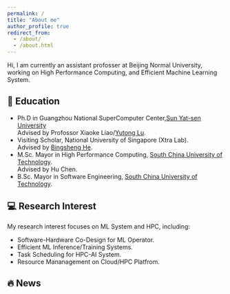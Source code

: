 ```yaml
---
permalink: /
title: "About me"
author_profile: true
redirect_from: 
  - /about/
  - /about.html
---
```


Hi, I am currently an assistant profosser at Beijing Normal University, working on High Performance Computing, and Efficient Machine Learning System.


## 🏫 Education
- Ph.D in Guangzhou National SuperComputer Center,[Sun Yat-sen University](https://cse.sysu.edu.cn/) <br>
  Advised by Profossor Xiaoke Liao/[Yutong Lu](https://cse.sysu.edu.cn/content/2483).
- Visiting Scholar, National University of Singapore (Xtra Lab). <br>
  Advised by [Bingsheng He](https://www.comp.nus.edu.sg/~hebs/).
- M.Sc. Mayor in High Performance Computing, [South China University of Technology](https://www.scut.edu.cn). <br>
  Advised by Hu Chen.
- B.Sc. Mayor in Software Engineering, [South China University of Technology](https://www.scut.edu.cn/).

## 💻 Research Interest
My research interest focuses on ML System and HPC, including: 

- Software-Hardware Co-Design for ML Operator.
- Efficient ML Inference/Training Systems.
- Task Scheduling for HPC-AI System.
- Resource Mananagement on Cloud/HPC Platfrom.

## 🔥 News
